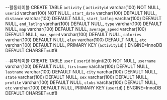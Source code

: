 --활동테이블
CREATE TABLE `activity` (
  `activityid` varchar(100) NOT NULL,
  `userid` varchar(100) NOT NULL,
  `start_date` varchar(100) DEFAULT NULL,
  `distance` varchar(100) DEFAULT NULL,
  `start_latlng` varchar(100) DEFAULT NULL,
  `end_latlng` varchar(100) DEFAULT NULL,
  `type` varchar(100) DEFAULT NULL,
  `map` varchar(100) DEFAULT NULL,
  `average_speed` varchar(100) DEFAULT NULL,
  `max_speed` varchar(100) DEFAULT NULL,
  `calories` varchar(100) DEFAULT NULL,
  `elev` varchar(100) DEFAULT NULL,
  `etc` varchar(100) DEFAULT NULL,
  PRIMARY KEY (`activityid`)
) ENGINE=InnoDB DEFAULT CHARSET=utf8


--유저테이블
CREATE TABLE `user` (
  `userid` bigint(20) NOT NULL,
  `username` varchar(100) DEFAULT NULL,
  `firstname` varchar(100) DEFAULT NULL,
  `lastname` varchar(100) DEFAULT NULL,
  `city` varchar(100) DEFAULT NULL,
  `state` varchar(100) DEFAULT NULL,
  `sex` varchar(100) DEFAULT NULL,
  `profile` varchar(100) DEFAULT NULL,
  `clubs` varchar(100) DEFAULT NULL,
  `etc` varchar(100) DEFAULT NULL,
  PRIMARY KEY (`userid`)
) ENGINE=InnoDB DEFAULT CHARSET=utf8
